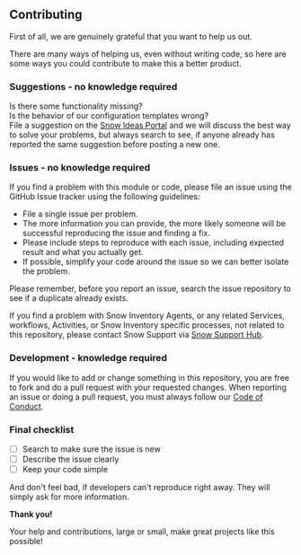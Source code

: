## Contributing

First of all, we are genuinely grateful that you want to help us out.

There are many ways of helping us, even without writing code, so here are some ways you could contribute to make this a better product.

### Suggestions - no knowledge required

Is there some functionality missing?  
Is the behavior of our configuration templates wrong?  
File a suggestion on the [Snow Ideas Portal](https://ideas.snowsoftware.com) and we will discuss the best way to solve your problems, but always search to see, if anyone already has reported the same suggestion before posting a new one.

### Issues - no knowledge required

If you find a problem with this module or code, please file an issue using the GitHub Issue tracker using the following guidelines:

* File a single issue per problem.  
* The more information you can provide, the more likely someone will be successful reproducing the issue and finding a fix.  
* Please include steps to reproduce with each issue, including expected result and what you actually get.  
* If possible, simplify your code around the issue so we can better isolate the problem.  

Please remember, before you report an issue, search the issue repository to see if a duplicate already exists.  

If you find a problem with Snow Inventory Agents, or any related Services, workflows, Activities, or Snow Inventory specific processes, not related to this repository, please contact Snow Support via [Snow Support Hub](https://community.snowsoftware.com/s/support-hub).

### Development - knowledge required

If you would like to add or change something in this repository, you are free to fork and do a pull request with your requested changes. When reporting an issue or doing a pull request, you must always follow our [Code of Conduct](code-of-conduct.md).

### Final checklist

* [ ] Search to make sure the issue is new
* [ ] Describe the issue clearly
* [ ] Keep your code simple

And don't feel bad, if developers can't reproduce right away. They will simply ask for more information.

__Thank you!__

Your help and contributions, large or small, make great projects like this possible!

